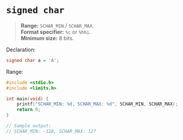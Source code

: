 # `signed char`

> **Range:** `SCHAR_MIN` / `SCHAR_MAX`.  
> **Format specifier:** `%c` or `%hhi`.  
> **Minimum size:** 8 bits.

Declaration:

```c
signed char a = 'A';
```

Range:

```c
#include <stdio.h>
#include <limits.h>

int main(void) {
    printf("SCHAR_MIN: %d, SCHAR_MAX: %d", SCHAR_MIN, SCHAR_MAX);
    return 0;
}

// Sample output:
// SCHAR_MIN: -128, SCHAR_MAX: 127
```